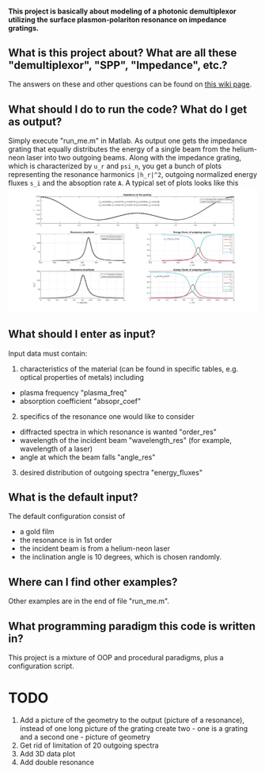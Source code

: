 #### This project is basically about modeling of a photonic demultiplexor utilizing the surface plasmon-polariton resonance on impedance gratings.

## What is this project about? What are all these "demultiplexor", "SPP", "Impedance", etc.? 

The answers on these and other questions can be found on [this wiki page](../../wiki).


## What should I do to run the code? What do I get as output?

Simply execute "run_me.m" in Matlab. As output one gets the impedance grating 
that equally distributes the energy of a single beam from the helium-neon 
laser into two outgoing beams. Along with the impedance grating, which is 
characterized by `u_r` and `psi_n`, you get a bunch of plots representing the 
resonance harmonics `|h_r|^2`, outgoing normalized energy fluxes `s_i` and the 
absoption rate `A`. A typical set of plots looks like this
![tag](/pictures/Example4r1.png "A typical output of the program")

## What should I enter as input?

Input data must contain:

1. characteristics of the material (can be found in specific tables, e.g. optical properties of metals) including
  - plasma frequency "plasma_freq"
  - absorption coefficient "absopr_coef"
  
2. specifics of the resonance one would like to consider
  - diffracted spectra in which resonance is wanted "order_res"
  - wavelength of the incident beam "wavelength_res" (for example, wavelength of a laser)
  - angle at which the beam falls "angle_res"
  
3. desired distribution of outgoing spectra "energy_fluxes"

## What is the default input?

The default configuration consist of
- a gold film
- the resonance is in 1st order
- the incident beam is from a helium-neon laser
- the inclination angle is 10 degrees, which is chosen randomly.

## Where can I find other examples?

Other examples are in the end of file "run_me.m".

## What programming paradigm this code is written in?

This project is a mixture of OOP and procedural paradigms, plus a configuration script.

# TODO
1. Add a picture of the geometry to the output (picture of a resonance), instead of one long picture of the grating create two - one is a grating and a second one - picture of geometry
2. Get rid of limitation of 20 outgoing spectra
2. Add 3D data plot
3. Add double resonance
